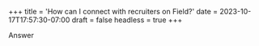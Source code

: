 +++
title = 'How can I connect with recruiters on Field?'
date = 2023-10-17T17:57:30-07:00
draft = false
headless = true
+++

Answer
